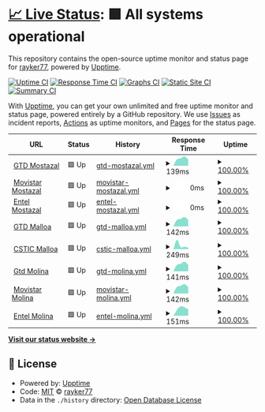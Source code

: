# [📈 Live Status](https://demo.upptime.js.org): <!--live status--> **🟩 All systems operational**

This repository contains the open-source uptime monitor and status page for [rayker77](https://demo.upptime.js.org), powered by [Upptime](https://github.com/upptime/upptime).

[![Uptime CI](https://github.com/rayker77/upptimee/workflows/Uptime%20CI/badge.svg)](https://github.com/rayker77/upptimee/actions?query=workflow%3A%22Uptime+CI%22)
[![Response Time CI](https://github.com/rayker77/upptimee/workflows/Response%20Time%20CI/badge.svg)](https://github.com/rayker77/upptimee/actions?query=workflow%3A%22Response+Time+CI%22)
[![Graphs CI](https://github.com/rayker77/upptimee/workflows/Graphs%20CI/badge.svg)](https://github.com/rayker77/upptimee/actions?query=workflow%3A%22Graphs+CI%22)
[![Static Site CI](https://github.com/rayker77/upptimee/workflows/Static%20Site%20CI/badge.svg)](https://github.com/rayker77/upptimee/actions?query=workflow%3A%22Static+Site+CI%22)
[![Summary CI](https://github.com/rayker77/upptimee/workflows/Summary%20CI/badge.svg)](https://github.com/rayker77/upptimee/actions?query=workflow%3A%22Summary+CI%22)

With [Upptime](https://upptime.js.org), you can get your own unlimited and free uptime monitor and status page, powered entirely by a GitHub repository. We use [Issues](https://github.com/rayker77/upptimee/issues) as incident reports, [Actions](https://github.com/rayker77/upptimee/actions) as uptime monitors, and [Pages](https://demo.upptime.js.org) for the status page.

<!--start: status pages-->
<!-- This summary is generated by Upptime (https://github.com/upptime/upptime) -->
<!-- Do not edit this manually, your changes will be overwritten -->
<!-- prettier-ignore -->
| URL | Status | History | Response Time | Uptime |
| --- | ------ | ------- | ------------- | ------ |
| <img alt="" src="https://favicons.githubusercontent.com/null" height="13"> [GTD Mostazal](200.126.94.66) | 🟩 Up | [gtd-mostazal.yml](https://github.com/Rayker77/upptimee/commits/HEAD/history/gtd-mostazal.yml) | <details><summary><img alt="Response time graph" src="./graphs/gtd-mostazal/response-time-week.png" height="20"> 139ms</summary><br><a href="https://demo.upptime.js.org/history/gtd-mostazal"><img alt="Response time 139" src="https://img.shields.io/endpoint?url=https%3A%2F%2Fraw.githubusercontent.com%2FRayker77%2Fupptimee%2FHEAD%2Fapi%2Fgtd-mostazal%2Fresponse-time.json"></a><br><a href="https://demo.upptime.js.org/history/gtd-mostazal"><img alt="24-hour response time 134" src="https://img.shields.io/endpoint?url=https%3A%2F%2Fraw.githubusercontent.com%2FRayker77%2Fupptimee%2FHEAD%2Fapi%2Fgtd-mostazal%2Fresponse-time-day.json"></a><br><a href="https://demo.upptime.js.org/history/gtd-mostazal"><img alt="7-day response time 139" src="https://img.shields.io/endpoint?url=https%3A%2F%2Fraw.githubusercontent.com%2FRayker77%2Fupptimee%2FHEAD%2Fapi%2Fgtd-mostazal%2Fresponse-time-week.json"></a><br><a href="https://demo.upptime.js.org/history/gtd-mostazal"><img alt="30-day response time 139" src="https://img.shields.io/endpoint?url=https%3A%2F%2Fraw.githubusercontent.com%2FRayker77%2Fupptimee%2FHEAD%2Fapi%2Fgtd-mostazal%2Fresponse-time-month.json"></a><br><a href="https://demo.upptime.js.org/history/gtd-mostazal"><img alt="1-year response time 139" src="https://img.shields.io/endpoint?url=https%3A%2F%2Fraw.githubusercontent.com%2FRayker77%2Fupptimee%2FHEAD%2Fapi%2Fgtd-mostazal%2Fresponse-time-year.json"></a></details> | <details><summary><a href="https://demo.upptime.js.org/history/gtd-mostazal">100.00%</a></summary><a href="https://demo.upptime.js.org/history/gtd-mostazal"><img alt="All-time uptime 100.00%" src="https://img.shields.io/endpoint?url=https%3A%2F%2Fraw.githubusercontent.com%2FRayker77%2Fupptimee%2FHEAD%2Fapi%2Fgtd-mostazal%2Fuptime.json"></a><br><a href="https://demo.upptime.js.org/history/gtd-mostazal"><img alt="24-hour uptime 100.00%" src="https://img.shields.io/endpoint?url=https%3A%2F%2Fraw.githubusercontent.com%2FRayker77%2Fupptimee%2FHEAD%2Fapi%2Fgtd-mostazal%2Fuptime-day.json"></a><br><a href="https://demo.upptime.js.org/history/gtd-mostazal"><img alt="7-day uptime 100.00%" src="https://img.shields.io/endpoint?url=https%3A%2F%2Fraw.githubusercontent.com%2FRayker77%2Fupptimee%2FHEAD%2Fapi%2Fgtd-mostazal%2Fuptime-week.json"></a><br><a href="https://demo.upptime.js.org/history/gtd-mostazal"><img alt="30-day uptime 100.00%" src="https://img.shields.io/endpoint?url=https%3A%2F%2Fraw.githubusercontent.com%2FRayker77%2Fupptimee%2FHEAD%2Fapi%2Fgtd-mostazal%2Fuptime-month.json"></a><br><a href="https://demo.upptime.js.org/history/gtd-mostazal"><img alt="1-year uptime 100.00%" src="https://img.shields.io/endpoint?url=https%3A%2F%2Fraw.githubusercontent.com%2FRayker77%2Fupptimee%2FHEAD%2Fapi%2Fgtd-mostazal%2Fuptime-year.json"></a></details>
| <img alt="" src="https://favicons.githubusercontent.com/null" height="13"> [Movistar Mostazal](200.54.96.124) | 🟩 Up | [movistar-mostazal.yml](https://github.com/Rayker77/upptimee/commits/HEAD/history/movistar-mostazal.yml) | <details><summary><img alt="Response time graph" src="./graphs/movistar-mostazal/response-time-week.png" height="20"> 0ms</summary><br><a href="https://demo.upptime.js.org/history/movistar-mostazal"><img alt="Response time 0" src="https://img.shields.io/endpoint?url=https%3A%2F%2Fraw.githubusercontent.com%2FRayker77%2Fupptimee%2FHEAD%2Fapi%2Fmovistar-mostazal%2Fresponse-time.json"></a><br><a href="https://demo.upptime.js.org/history/movistar-mostazal"><img alt="24-hour response time 0" src="https://img.shields.io/endpoint?url=https%3A%2F%2Fraw.githubusercontent.com%2FRayker77%2Fupptimee%2FHEAD%2Fapi%2Fmovistar-mostazal%2Fresponse-time-day.json"></a><br><a href="https://demo.upptime.js.org/history/movistar-mostazal"><img alt="7-day response time 0" src="https://img.shields.io/endpoint?url=https%3A%2F%2Fraw.githubusercontent.com%2FRayker77%2Fupptimee%2FHEAD%2Fapi%2Fmovistar-mostazal%2Fresponse-time-week.json"></a><br><a href="https://demo.upptime.js.org/history/movistar-mostazal"><img alt="30-day response time 0" src="https://img.shields.io/endpoint?url=https%3A%2F%2Fraw.githubusercontent.com%2FRayker77%2Fupptimee%2FHEAD%2Fapi%2Fmovistar-mostazal%2Fresponse-time-month.json"></a><br><a href="https://demo.upptime.js.org/history/movistar-mostazal"><img alt="1-year response time 0" src="https://img.shields.io/endpoint?url=https%3A%2F%2Fraw.githubusercontent.com%2FRayker77%2Fupptimee%2FHEAD%2Fapi%2Fmovistar-mostazal%2Fresponse-time-year.json"></a></details> | <details><summary><a href="https://demo.upptime.js.org/history/movistar-mostazal">100.00%</a></summary><a href="https://demo.upptime.js.org/history/movistar-mostazal"><img alt="All-time uptime 100.00%" src="https://img.shields.io/endpoint?url=https%3A%2F%2Fraw.githubusercontent.com%2FRayker77%2Fupptimee%2FHEAD%2Fapi%2Fmovistar-mostazal%2Fuptime.json"></a><br><a href="https://demo.upptime.js.org/history/movistar-mostazal"><img alt="24-hour uptime 100.00%" src="https://img.shields.io/endpoint?url=https%3A%2F%2Fraw.githubusercontent.com%2FRayker77%2Fupptimee%2FHEAD%2Fapi%2Fmovistar-mostazal%2Fuptime-day.json"></a><br><a href="https://demo.upptime.js.org/history/movistar-mostazal"><img alt="7-day uptime 100.00%" src="https://img.shields.io/endpoint?url=https%3A%2F%2Fraw.githubusercontent.com%2FRayker77%2Fupptimee%2FHEAD%2Fapi%2Fmovistar-mostazal%2Fuptime-week.json"></a><br><a href="https://demo.upptime.js.org/history/movistar-mostazal"><img alt="30-day uptime 100.00%" src="https://img.shields.io/endpoint?url=https%3A%2F%2Fraw.githubusercontent.com%2FRayker77%2Fupptimee%2FHEAD%2Fapi%2Fmovistar-mostazal%2Fuptime-month.json"></a><br><a href="https://demo.upptime.js.org/history/movistar-mostazal"><img alt="1-year uptime 100.00%" src="https://img.shields.io/endpoint?url=https%3A%2F%2Fraw.githubusercontent.com%2FRayker77%2Fupptimee%2FHEAD%2Fapi%2Fmovistar-mostazal%2Fuptime-year.json"></a></details>
| <img alt="" src="https://favicons.githubusercontent.com/null" height="13"> [Entel Mostazal](164.77.172.234) | 🟩 Up | [entel-mostazal.yml](https://github.com/Rayker77/upptimee/commits/HEAD/history/entel-mostazal.yml) | <details><summary><img alt="Response time graph" src="./graphs/entel-mostazal/response-time-week.png" height="20"> 0ms</summary><br><a href="https://demo.upptime.js.org/history/entel-mostazal"><img alt="Response time 0" src="https://img.shields.io/endpoint?url=https%3A%2F%2Fraw.githubusercontent.com%2FRayker77%2Fupptimee%2FHEAD%2Fapi%2Fentel-mostazal%2Fresponse-time.json"></a><br><a href="https://demo.upptime.js.org/history/entel-mostazal"><img alt="24-hour response time 0" src="https://img.shields.io/endpoint?url=https%3A%2F%2Fraw.githubusercontent.com%2FRayker77%2Fupptimee%2FHEAD%2Fapi%2Fentel-mostazal%2Fresponse-time-day.json"></a><br><a href="https://demo.upptime.js.org/history/entel-mostazal"><img alt="7-day response time 0" src="https://img.shields.io/endpoint?url=https%3A%2F%2Fraw.githubusercontent.com%2FRayker77%2Fupptimee%2FHEAD%2Fapi%2Fentel-mostazal%2Fresponse-time-week.json"></a><br><a href="https://demo.upptime.js.org/history/entel-mostazal"><img alt="30-day response time 0" src="https://img.shields.io/endpoint?url=https%3A%2F%2Fraw.githubusercontent.com%2FRayker77%2Fupptimee%2FHEAD%2Fapi%2Fentel-mostazal%2Fresponse-time-month.json"></a><br><a href="https://demo.upptime.js.org/history/entel-mostazal"><img alt="1-year response time 0" src="https://img.shields.io/endpoint?url=https%3A%2F%2Fraw.githubusercontent.com%2FRayker77%2Fupptimee%2FHEAD%2Fapi%2Fentel-mostazal%2Fresponse-time-year.json"></a></details> | <details><summary><a href="https://demo.upptime.js.org/history/entel-mostazal">100.00%</a></summary><a href="https://demo.upptime.js.org/history/entel-mostazal"><img alt="All-time uptime 100.00%" src="https://img.shields.io/endpoint?url=https%3A%2F%2Fraw.githubusercontent.com%2FRayker77%2Fupptimee%2FHEAD%2Fapi%2Fentel-mostazal%2Fuptime.json"></a><br><a href="https://demo.upptime.js.org/history/entel-mostazal"><img alt="24-hour uptime 100.00%" src="https://img.shields.io/endpoint?url=https%3A%2F%2Fraw.githubusercontent.com%2FRayker77%2Fupptimee%2FHEAD%2Fapi%2Fentel-mostazal%2Fuptime-day.json"></a><br><a href="https://demo.upptime.js.org/history/entel-mostazal"><img alt="7-day uptime 100.00%" src="https://img.shields.io/endpoint?url=https%3A%2F%2Fraw.githubusercontent.com%2FRayker77%2Fupptimee%2FHEAD%2Fapi%2Fentel-mostazal%2Fuptime-week.json"></a><br><a href="https://demo.upptime.js.org/history/entel-mostazal"><img alt="30-day uptime 100.00%" src="https://img.shields.io/endpoint?url=https%3A%2F%2Fraw.githubusercontent.com%2FRayker77%2Fupptimee%2FHEAD%2Fapi%2Fentel-mostazal%2Fuptime-month.json"></a><br><a href="https://demo.upptime.js.org/history/entel-mostazal"><img alt="1-year uptime 100.00%" src="https://img.shields.io/endpoint?url=https%3A%2F%2Fraw.githubusercontent.com%2FRayker77%2Fupptimee%2FHEAD%2Fapi%2Fentel-mostazal%2Fuptime-year.json"></a></details>
| <img alt="" src="https://favicons.githubusercontent.com/null" height="13"> [GTD Malloa](200.126.94.50) | 🟩 Up | [gtd-malloa.yml](https://github.com/Rayker77/upptimee/commits/HEAD/history/gtd-malloa.yml) | <details><summary><img alt="Response time graph" src="./graphs/gtd-malloa/response-time-week.png" height="20"> 142ms</summary><br><a href="https://demo.upptime.js.org/history/gtd-malloa"><img alt="Response time 142" src="https://img.shields.io/endpoint?url=https%3A%2F%2Fraw.githubusercontent.com%2FRayker77%2Fupptimee%2FHEAD%2Fapi%2Fgtd-malloa%2Fresponse-time.json"></a><br><a href="https://demo.upptime.js.org/history/gtd-malloa"><img alt="24-hour response time 138" src="https://img.shields.io/endpoint?url=https%3A%2F%2Fraw.githubusercontent.com%2FRayker77%2Fupptimee%2FHEAD%2Fapi%2Fgtd-malloa%2Fresponse-time-day.json"></a><br><a href="https://demo.upptime.js.org/history/gtd-malloa"><img alt="7-day response time 142" src="https://img.shields.io/endpoint?url=https%3A%2F%2Fraw.githubusercontent.com%2FRayker77%2Fupptimee%2FHEAD%2Fapi%2Fgtd-malloa%2Fresponse-time-week.json"></a><br><a href="https://demo.upptime.js.org/history/gtd-malloa"><img alt="30-day response time 142" src="https://img.shields.io/endpoint?url=https%3A%2F%2Fraw.githubusercontent.com%2FRayker77%2Fupptimee%2FHEAD%2Fapi%2Fgtd-malloa%2Fresponse-time-month.json"></a><br><a href="https://demo.upptime.js.org/history/gtd-malloa"><img alt="1-year response time 142" src="https://img.shields.io/endpoint?url=https%3A%2F%2Fraw.githubusercontent.com%2FRayker77%2Fupptimee%2FHEAD%2Fapi%2Fgtd-malloa%2Fresponse-time-year.json"></a></details> | <details><summary><a href="https://demo.upptime.js.org/history/gtd-malloa">100.00%</a></summary><a href="https://demo.upptime.js.org/history/gtd-malloa"><img alt="All-time uptime 100.00%" src="https://img.shields.io/endpoint?url=https%3A%2F%2Fraw.githubusercontent.com%2FRayker77%2Fupptimee%2FHEAD%2Fapi%2Fgtd-malloa%2Fuptime.json"></a><br><a href="https://demo.upptime.js.org/history/gtd-malloa"><img alt="24-hour uptime 100.00%" src="https://img.shields.io/endpoint?url=https%3A%2F%2Fraw.githubusercontent.com%2FRayker77%2Fupptimee%2FHEAD%2Fapi%2Fgtd-malloa%2Fuptime-day.json"></a><br><a href="https://demo.upptime.js.org/history/gtd-malloa"><img alt="7-day uptime 100.00%" src="https://img.shields.io/endpoint?url=https%3A%2F%2Fraw.githubusercontent.com%2FRayker77%2Fupptimee%2FHEAD%2Fapi%2Fgtd-malloa%2Fuptime-week.json"></a><br><a href="https://demo.upptime.js.org/history/gtd-malloa"><img alt="30-day uptime 100.00%" src="https://img.shields.io/endpoint?url=https%3A%2F%2Fraw.githubusercontent.com%2FRayker77%2Fupptimee%2FHEAD%2Fapi%2Fgtd-malloa%2Fuptime-month.json"></a><br><a href="https://demo.upptime.js.org/history/gtd-malloa"><img alt="1-year uptime 100.00%" src="https://img.shields.io/endpoint?url=https%3A%2F%2Fraw.githubusercontent.com%2FRayker77%2Fupptimee%2FHEAD%2Fapi%2Fgtd-malloa%2Fuptime-year.json"></a></details>
| <img alt="" src="https://favicons.githubusercontent.com/null" height="13"> [CSTIC Malloa](45.165.168.4) | 🟩 Up | [cstic-malloa.yml](https://github.com/Rayker77/upptimee/commits/HEAD/history/cstic-malloa.yml) | <details><summary><img alt="Response time graph" src="./graphs/cstic-malloa/response-time-week.png" height="20"> 249ms</summary><br><a href="https://demo.upptime.js.org/history/cstic-malloa"><img alt="Response time 249" src="https://img.shields.io/endpoint?url=https%3A%2F%2Fraw.githubusercontent.com%2FRayker77%2Fupptimee%2FHEAD%2Fapi%2Fcstic-malloa%2Fresponse-time.json"></a><br><a href="https://demo.upptime.js.org/history/cstic-malloa"><img alt="24-hour response time 143" src="https://img.shields.io/endpoint?url=https%3A%2F%2Fraw.githubusercontent.com%2FRayker77%2Fupptimee%2FHEAD%2Fapi%2Fcstic-malloa%2Fresponse-time-day.json"></a><br><a href="https://demo.upptime.js.org/history/cstic-malloa"><img alt="7-day response time 249" src="https://img.shields.io/endpoint?url=https%3A%2F%2Fraw.githubusercontent.com%2FRayker77%2Fupptimee%2FHEAD%2Fapi%2Fcstic-malloa%2Fresponse-time-week.json"></a><br><a href="https://demo.upptime.js.org/history/cstic-malloa"><img alt="30-day response time 249" src="https://img.shields.io/endpoint?url=https%3A%2F%2Fraw.githubusercontent.com%2FRayker77%2Fupptimee%2FHEAD%2Fapi%2Fcstic-malloa%2Fresponse-time-month.json"></a><br><a href="https://demo.upptime.js.org/history/cstic-malloa"><img alt="1-year response time 249" src="https://img.shields.io/endpoint?url=https%3A%2F%2Fraw.githubusercontent.com%2FRayker77%2Fupptimee%2FHEAD%2Fapi%2Fcstic-malloa%2Fresponse-time-year.json"></a></details> | <details><summary><a href="https://demo.upptime.js.org/history/cstic-malloa">100.00%</a></summary><a href="https://demo.upptime.js.org/history/cstic-malloa"><img alt="All-time uptime 100.00%" src="https://img.shields.io/endpoint?url=https%3A%2F%2Fraw.githubusercontent.com%2FRayker77%2Fupptimee%2FHEAD%2Fapi%2Fcstic-malloa%2Fuptime.json"></a><br><a href="https://demo.upptime.js.org/history/cstic-malloa"><img alt="24-hour uptime 100.00%" src="https://img.shields.io/endpoint?url=https%3A%2F%2Fraw.githubusercontent.com%2FRayker77%2Fupptimee%2FHEAD%2Fapi%2Fcstic-malloa%2Fuptime-day.json"></a><br><a href="https://demo.upptime.js.org/history/cstic-malloa"><img alt="7-day uptime 100.00%" src="https://img.shields.io/endpoint?url=https%3A%2F%2Fraw.githubusercontent.com%2FRayker77%2Fupptimee%2FHEAD%2Fapi%2Fcstic-malloa%2Fuptime-week.json"></a><br><a href="https://demo.upptime.js.org/history/cstic-malloa"><img alt="30-day uptime 100.00%" src="https://img.shields.io/endpoint?url=https%3A%2F%2Fraw.githubusercontent.com%2FRayker77%2Fupptimee%2FHEAD%2Fapi%2Fcstic-malloa%2Fuptime-month.json"></a><br><a href="https://demo.upptime.js.org/history/cstic-malloa"><img alt="1-year uptime 100.00%" src="https://img.shields.io/endpoint?url=https%3A%2F%2Fraw.githubusercontent.com%2FRayker77%2Fupptimee%2FHEAD%2Fapi%2Fcstic-malloa%2Fuptime-year.json"></a></details>
| <img alt="" src="https://favicons.githubusercontent.com/null" height="13"> [Gtd Molina](200.126.94.34) | 🟩 Up | [gtd-molina.yml](https://github.com/Rayker77/upptimee/commits/HEAD/history/gtd-molina.yml) | <details><summary><img alt="Response time graph" src="./graphs/gtd-molina/response-time-week.png" height="20"> 141ms</summary><br><a href="https://demo.upptime.js.org/history/gtd-molina"><img alt="Response time 141" src="https://img.shields.io/endpoint?url=https%3A%2F%2Fraw.githubusercontent.com%2FRayker77%2Fupptimee%2FHEAD%2Fapi%2Fgtd-molina%2Fresponse-time.json"></a><br><a href="https://demo.upptime.js.org/history/gtd-molina"><img alt="24-hour response time 136" src="https://img.shields.io/endpoint?url=https%3A%2F%2Fraw.githubusercontent.com%2FRayker77%2Fupptimee%2FHEAD%2Fapi%2Fgtd-molina%2Fresponse-time-day.json"></a><br><a href="https://demo.upptime.js.org/history/gtd-molina"><img alt="7-day response time 141" src="https://img.shields.io/endpoint?url=https%3A%2F%2Fraw.githubusercontent.com%2FRayker77%2Fupptimee%2FHEAD%2Fapi%2Fgtd-molina%2Fresponse-time-week.json"></a><br><a href="https://demo.upptime.js.org/history/gtd-molina"><img alt="30-day response time 141" src="https://img.shields.io/endpoint?url=https%3A%2F%2Fraw.githubusercontent.com%2FRayker77%2Fupptimee%2FHEAD%2Fapi%2Fgtd-molina%2Fresponse-time-month.json"></a><br><a href="https://demo.upptime.js.org/history/gtd-molina"><img alt="1-year response time 141" src="https://img.shields.io/endpoint?url=https%3A%2F%2Fraw.githubusercontent.com%2FRayker77%2Fupptimee%2FHEAD%2Fapi%2Fgtd-molina%2Fresponse-time-year.json"></a></details> | <details><summary><a href="https://demo.upptime.js.org/history/gtd-molina">100.00%</a></summary><a href="https://demo.upptime.js.org/history/gtd-molina"><img alt="All-time uptime 100.00%" src="https://img.shields.io/endpoint?url=https%3A%2F%2Fraw.githubusercontent.com%2FRayker77%2Fupptimee%2FHEAD%2Fapi%2Fgtd-molina%2Fuptime.json"></a><br><a href="https://demo.upptime.js.org/history/gtd-molina"><img alt="24-hour uptime 100.00%" src="https://img.shields.io/endpoint?url=https%3A%2F%2Fraw.githubusercontent.com%2FRayker77%2Fupptimee%2FHEAD%2Fapi%2Fgtd-molina%2Fuptime-day.json"></a><br><a href="https://demo.upptime.js.org/history/gtd-molina"><img alt="7-day uptime 100.00%" src="https://img.shields.io/endpoint?url=https%3A%2F%2Fraw.githubusercontent.com%2FRayker77%2Fupptimee%2FHEAD%2Fapi%2Fgtd-molina%2Fuptime-week.json"></a><br><a href="https://demo.upptime.js.org/history/gtd-molina"><img alt="30-day uptime 100.00%" src="https://img.shields.io/endpoint?url=https%3A%2F%2Fraw.githubusercontent.com%2FRayker77%2Fupptimee%2FHEAD%2Fapi%2Fgtd-molina%2Fuptime-month.json"></a><br><a href="https://demo.upptime.js.org/history/gtd-molina"><img alt="1-year uptime 100.00%" src="https://img.shields.io/endpoint?url=https%3A%2F%2Fraw.githubusercontent.com%2FRayker77%2Fupptimee%2FHEAD%2Fapi%2Fgtd-molina%2Fuptime-year.json"></a></details>
| <img alt="" src="https://favicons.githubusercontent.com/null" height="13"> [Movistar Molina](200.68.57.58) | 🟩 Up | [movistar-molina.yml](https://github.com/Rayker77/upptimee/commits/HEAD/history/movistar-molina.yml) | <details><summary><img alt="Response time graph" src="./graphs/movistar-molina/response-time-week.png" height="20"> 142ms</summary><br><a href="https://demo.upptime.js.org/history/movistar-molina"><img alt="Response time 142" src="https://img.shields.io/endpoint?url=https%3A%2F%2Fraw.githubusercontent.com%2FRayker77%2Fupptimee%2FHEAD%2Fapi%2Fmovistar-molina%2Fresponse-time.json"></a><br><a href="https://demo.upptime.js.org/history/movistar-molina"><img alt="24-hour response time 137" src="https://img.shields.io/endpoint?url=https%3A%2F%2Fraw.githubusercontent.com%2FRayker77%2Fupptimee%2FHEAD%2Fapi%2Fmovistar-molina%2Fresponse-time-day.json"></a><br><a href="https://demo.upptime.js.org/history/movistar-molina"><img alt="7-day response time 142" src="https://img.shields.io/endpoint?url=https%3A%2F%2Fraw.githubusercontent.com%2FRayker77%2Fupptimee%2FHEAD%2Fapi%2Fmovistar-molina%2Fresponse-time-week.json"></a><br><a href="https://demo.upptime.js.org/history/movistar-molina"><img alt="30-day response time 142" src="https://img.shields.io/endpoint?url=https%3A%2F%2Fraw.githubusercontent.com%2FRayker77%2Fupptimee%2FHEAD%2Fapi%2Fmovistar-molina%2Fresponse-time-month.json"></a><br><a href="https://demo.upptime.js.org/history/movistar-molina"><img alt="1-year response time 142" src="https://img.shields.io/endpoint?url=https%3A%2F%2Fraw.githubusercontent.com%2FRayker77%2Fupptimee%2FHEAD%2Fapi%2Fmovistar-molina%2Fresponse-time-year.json"></a></details> | <details><summary><a href="https://demo.upptime.js.org/history/movistar-molina">100.00%</a></summary><a href="https://demo.upptime.js.org/history/movistar-molina"><img alt="All-time uptime 100.00%" src="https://img.shields.io/endpoint?url=https%3A%2F%2Fraw.githubusercontent.com%2FRayker77%2Fupptimee%2FHEAD%2Fapi%2Fmovistar-molina%2Fuptime.json"></a><br><a href="https://demo.upptime.js.org/history/movistar-molina"><img alt="24-hour uptime 100.00%" src="https://img.shields.io/endpoint?url=https%3A%2F%2Fraw.githubusercontent.com%2FRayker77%2Fupptimee%2FHEAD%2Fapi%2Fmovistar-molina%2Fuptime-day.json"></a><br><a href="https://demo.upptime.js.org/history/movistar-molina"><img alt="7-day uptime 100.00%" src="https://img.shields.io/endpoint?url=https%3A%2F%2Fraw.githubusercontent.com%2FRayker77%2Fupptimee%2FHEAD%2Fapi%2Fmovistar-molina%2Fuptime-week.json"></a><br><a href="https://demo.upptime.js.org/history/movistar-molina"><img alt="30-day uptime 100.00%" src="https://img.shields.io/endpoint?url=https%3A%2F%2Fraw.githubusercontent.com%2FRayker77%2Fupptimee%2FHEAD%2Fapi%2Fmovistar-molina%2Fuptime-month.json"></a><br><a href="https://demo.upptime.js.org/history/movistar-molina"><img alt="1-year uptime 100.00%" src="https://img.shields.io/endpoint?url=https%3A%2F%2Fraw.githubusercontent.com%2FRayker77%2Fupptimee%2FHEAD%2Fapi%2Fmovistar-molina%2Fuptime-year.json"></a></details>
| <img alt="" src="https://favicons.githubusercontent.com/null" height="13"> [Entel Molina](186.67.50.94) | 🟩 Up | [entel-molina.yml](https://github.com/Rayker77/upptimee/commits/HEAD/history/entel-molina.yml) | <details><summary><img alt="Response time graph" src="./graphs/entel-molina/response-time-week.png" height="20"> 151ms</summary><br><a href="https://demo.upptime.js.org/history/entel-molina"><img alt="Response time 151" src="https://img.shields.io/endpoint?url=https%3A%2F%2Fraw.githubusercontent.com%2FRayker77%2Fupptimee%2FHEAD%2Fapi%2Fentel-molina%2Fresponse-time.json"></a><br><a href="https://demo.upptime.js.org/history/entel-molina"><img alt="24-hour response time 139" src="https://img.shields.io/endpoint?url=https%3A%2F%2Fraw.githubusercontent.com%2FRayker77%2Fupptimee%2FHEAD%2Fapi%2Fentel-molina%2Fresponse-time-day.json"></a><br><a href="https://demo.upptime.js.org/history/entel-molina"><img alt="7-day response time 151" src="https://img.shields.io/endpoint?url=https%3A%2F%2Fraw.githubusercontent.com%2FRayker77%2Fupptimee%2FHEAD%2Fapi%2Fentel-molina%2Fresponse-time-week.json"></a><br><a href="https://demo.upptime.js.org/history/entel-molina"><img alt="30-day response time 151" src="https://img.shields.io/endpoint?url=https%3A%2F%2Fraw.githubusercontent.com%2FRayker77%2Fupptimee%2FHEAD%2Fapi%2Fentel-molina%2Fresponse-time-month.json"></a><br><a href="https://demo.upptime.js.org/history/entel-molina"><img alt="1-year response time 151" src="https://img.shields.io/endpoint?url=https%3A%2F%2Fraw.githubusercontent.com%2FRayker77%2Fupptimee%2FHEAD%2Fapi%2Fentel-molina%2Fresponse-time-year.json"></a></details> | <details><summary><a href="https://demo.upptime.js.org/history/entel-molina">100.00%</a></summary><a href="https://demo.upptime.js.org/history/entel-molina"><img alt="All-time uptime 100.00%" src="https://img.shields.io/endpoint?url=https%3A%2F%2Fraw.githubusercontent.com%2FRayker77%2Fupptimee%2FHEAD%2Fapi%2Fentel-molina%2Fuptime.json"></a><br><a href="https://demo.upptime.js.org/history/entel-molina"><img alt="24-hour uptime 100.00%" src="https://img.shields.io/endpoint?url=https%3A%2F%2Fraw.githubusercontent.com%2FRayker77%2Fupptimee%2FHEAD%2Fapi%2Fentel-molina%2Fuptime-day.json"></a><br><a href="https://demo.upptime.js.org/history/entel-molina"><img alt="7-day uptime 100.00%" src="https://img.shields.io/endpoint?url=https%3A%2F%2Fraw.githubusercontent.com%2FRayker77%2Fupptimee%2FHEAD%2Fapi%2Fentel-molina%2Fuptime-week.json"></a><br><a href="https://demo.upptime.js.org/history/entel-molina"><img alt="30-day uptime 100.00%" src="https://img.shields.io/endpoint?url=https%3A%2F%2Fraw.githubusercontent.com%2FRayker77%2Fupptimee%2FHEAD%2Fapi%2Fentel-molina%2Fuptime-month.json"></a><br><a href="https://demo.upptime.js.org/history/entel-molina"><img alt="1-year uptime 100.00%" src="https://img.shields.io/endpoint?url=https%3A%2F%2Fraw.githubusercontent.com%2FRayker77%2Fupptimee%2FHEAD%2Fapi%2Fentel-molina%2Fuptime-year.json"></a></details>

<!--end: status pages-->

[**Visit our status website →**](https://demo.upptime.js.org)

## 📄 License

- Powered by: [Upptime](https://github.com/upptime/upptime)
- Code: [MIT](./LICENSE) © [rayker77](https://demo.upptime.js.org)
- Data in the `./history` directory: [Open Database License](https://opendatacommons.org/licenses/odbl/1-0/)
